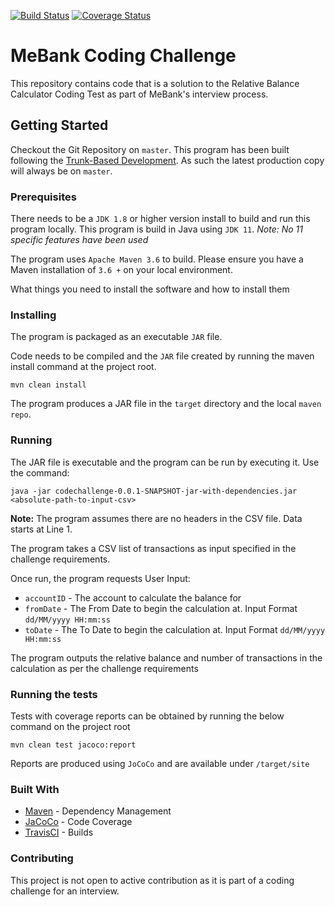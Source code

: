 [![Build Status](https://travis-ci.org/anishsmc/mebankanishcodechallenge.svg?branch=master)](https://travis-ci.org/anishsmc/mebankanishcodechallenge.svg?branch=master)
[![Coverage Status](https://coveralls.io/repos/github/anishsmc/mebankanishcodechallenge/badge.svg?branch=master)](https://coveralls.io/github/anishsmc/mebankanishcodechallenge?branch=master)
# MeBank Coding Challenge

This repository contains code that is a solution to the Relative Balance Calculator Coding Test as part of MeBank's interview process.

## Getting Started

Checkout the Git Repository on `master`. This program has been built following the [Trunk-Based Development](https://trunkbaseddevelopment.com). As such the latest production copy will always be on `master`.

### Prerequisites

There needs to be a `JDK 1.8` or higher version install to build and run this program locally. This program is build in Java using `JDK 11`.
_Note: No 11 specific features have been used_

The program uses `Apache Maven 3.6` to build. Please ensure you have a Maven installation of `3.6 +` on your local environment.

What things you need to install the software and how to install them

### Installing

The program is packaged as an executable `JAR` file.

Code needs to be compiled and the `JAR` file created by running the maven install command at the project root.

```
mvn clean install
```

The program produces a JAR file in the `target` directory and the local `maven repo`.

### Running

The JAR file is executable and the program can be run by executing it. Use the command:
```
java -jar codechallenge-0.0.1-SNAPSHOT-jar-with-dependencies.jar <absolute-path-to-input-csv>
```

**Note:** The program assumes there are no headers in the CSV file. Data starts at Line 1.

The program takes a CSV list of transactions as input specified in the challenge requirements.

Once run, the program requests User Input:

- `accountID` - The account to calculate the balance for
- `fromDate` - The From Date to begin the calculation at. Input Format `dd/MM/yyyy HH:mm:ss`
- `toDate` - The To Date to begin the calculation at. Input Format `dd/MM/yyyy HH:mm:ss`

The program outputs the relative balance and number of transactions in the calculation as per the challenge requirements

### Running the tests

Tests with coverage reports can be obtained by running the below command on the project root

```
mvn clean test jacoco:report
```

Reports are produced using `JoCoCo` and are available under `/target/site`

### Built With

* [Maven](https://maven.apache.org/) - Dependency Management
* [JaCoCo](https://www.jacoco.org) - Code Coverage
* [TravisCI](https://travis-ci.org/) - Builds

### Contributing

This project is not open to active contribution as it is part of a coding challenge for an interview.